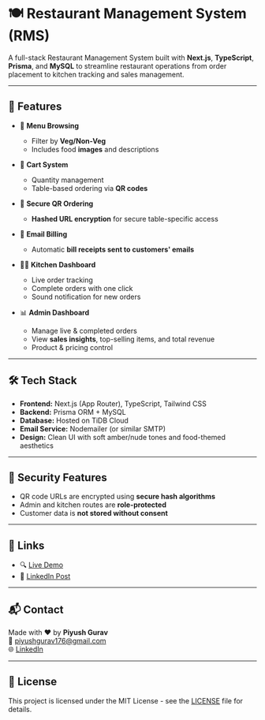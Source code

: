 # 🍽️ Restaurant Management System (RMS)

A full-stack Restaurant Management System built with **Next.js**, **TypeScript**, **Prisma**, and **MySQL** to streamline restaurant operations from order placement to kitchen tracking and sales management.

---

## 🚀 Features

- 📖 **Menu Browsing**
  - Filter by **Veg/Non-Veg**
  - Includes food **images** and descriptions

- 🛒 **Cart System**
  - Quantity management
  - Table-based ordering via **QR codes**

- 🔐 **Secure QR Ordering**
  - **Hashed URL encryption** for secure table-specific access

- 🧾 **Email Billing**
  - Automatic **bill receipts sent to customers' emails**

- 🧑‍🍳 **Kitchen Dashboard**
  - Live order tracking
  - Complete orders with one click
  - Sound notification for new orders

- 📊 **Admin Dashboard**
  - Manage live & completed orders
  - View **sales insights**, top-selling items, and total revenue
  - Product & pricing control

---

## 🛠️ Tech Stack

- **Frontend:** Next.js (App Router), TypeScript, Tailwind CSS
- **Backend:** Prisma ORM + MySQL
- **Database:** Hosted on TiDB Cloud
- **Email Service:** Nodemailer (or similar SMTP)
- **Design:** Clean UI with soft amber/nude tones and food-themed aesthetics

---

## 🔐 Security Features

- QR code URLs are encrypted using **secure hash algorithms**
- Admin and kitchen routes are **role-protected**
- Customer data is **not stored without consent**

---


## 🔗 Links

- 🔍 [Live Demo](https://biteandco25.vercel.app/)
- 📝 [LinkedIn Post](https://www.linkedin.com/in/piyush-gurav-674409262/) 

---

## 📬 Contact

Made with ❤️ by **Piyush Gurav**  
📧 piyushgurav176@gmail.com  
🌐 [LinkedIn](https://www.linkedin.com/in/piyush-gurav-674409262/) 

---

## 📌 License

This project is licensed under the MIT License - see the [LICENSE](LICENSE) file for details.
